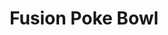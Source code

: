 ---
layout: place
title: Fusion Poke Bowl
permalink: /florida/riverview/fusion-poke-bowl.html
stateAbbr: FL
stateName: Florida
cityName: Riverview
seo:
  type: restaurant
  links: null
place_id: ChIJ0wrR5nfRwogRw5nwv588zsQ
photos:
  - name: >-
      places/ChIJ0wrR5nfRwogRw5nwv588zsQ/photos/AeeoHcLZwew6RTXALi14UuOs63Hu8LegMVsRXtI1nlHRMS5zCPYh8sg3N7xZ6ewKiOhWkM3K0s00J0p-b3HT_zOwdHGtdSA2pmtYDZT3yfvBF5Jiez0wB5bDlNubx5-nSxmZXFDyBkt_hWy0dmKP-h9N2ZBCrzlwDKv1x_-gnF3-EQ0HAQUvSsHHsN0GPsxbov10Vl0-yxbvZ9rC3QBKzS2BlmTvCM1D7tmYEvCerR82vAdG6pasRjuZUtjhKYtPKuFiwiP-n82qSfj1QlgmLBtctPmVAKsJQ2C2YxHR6h37H70moA
    widthPx: 2920
    heightPx: 4088
    authorAttributions:
      - displayName: Fusion Poke Bowl
        uri: https://maps.google.com/maps/contrib/104301927463535343106
        photoUri: >-
          https://lh3.googleusercontent.com/a-/ALV-UjX4OsxRN6SqlDamB3xEeZMt0JR6sDhjemDKA2BACfkSYoVUAdk=s100-p-k-no-mo
    flagContentUri: >-
      https://www.google.com/local/imagery/report/?cb_client=maps_api_places.places_api&image_key=!1e10!2sAF1QipP3XDIFKH8rhPeCf2XbRC35OG5CulKZxKt4Yi3r&hl=en-US
    googleMapsUri: >-
      https://www.google.com/maps/place//data=!3m4!1e2!3m2!1sAF1QipP3XDIFKH8rhPeCf2XbRC35OG5CulKZxKt4Yi3r!2e10!4m2!3m1!1s0x88c2d177e6d10ad3:0xc4ce3c9fbff099c3
  - name: >-
      places/ChIJ0wrR5nfRwogRw5nwv588zsQ/photos/AeeoHcKyfEkelghfH75EaFlHK5ZPAlWIzU4Mg8yOG9OyOMMASa8QJvsSqegM7WDTdCCy0XsN7OWo2u1lyA7YORUJfOn0zekKZkuub73umu5TvlA4AUR3PMRLf5O1p0LZVEr-MpgcME66uyU9FYJQP9vm8Uk22jtEFX5EfiGKesyiqgLOYYQ5n96Zku4JynQnbml5d6WTc3hzIT6sVRHkj8dehWwu3U9UiJGO4nH4Tzff1_ufkEyUU0kdXlLweMlkypBHxJCs2SLc9_VyHfLcjrRJOiD-kFqHTAy12b3VmZ1SM-DrlB6B7yy6Uv7wNJasqFwZ812t-Jahxc-5y0ikKrFEa9zEFeGasRV1k9DSV0PoflKiTNalj9h9U02cn4RedpOHshrm-lx8Q4FORAf8BA-w1VHOkSPuA7aF_V8ubafarYJoCA
    widthPx: 3024
    heightPx: 4032
    authorAttributions:
      - displayName: Jfromtheisland
        uri: https://maps.google.com/maps/contrib/105495747421846467189
        photoUri: >-
          https://lh3.googleusercontent.com/a-/ALV-UjU01zzlkdlTzXKgrr0Du9OKzW3EXcDYctxxj3GSU_FhYtvvQHbvWw=s100-p-k-no-mo
    flagContentUri: >-
      https://www.google.com/local/imagery/report/?cb_client=maps_api_places.places_api&image_key=!1e10!2sCIHM0ogKEICAgICrg7r_aQ&hl=en-US
    googleMapsUri: >-
      https://www.google.com/maps/place//data=!3m4!1e2!3m2!1sCIHM0ogKEICAgICrg7r_aQ!2e10!4m2!3m1!1s0x88c2d177e6d10ad3:0xc4ce3c9fbff099c3
  - name: >-
      places/ChIJ0wrR5nfRwogRw5nwv588zsQ/photos/AeeoHcIsja94tFDd_Q2FtDp1wkcFf-bLqrVPGd6x6gr6HRNyMzjagUHbQmJW331XxaZAmAO9o27curRGIUDq41E5CAS7CfrBP3S0UXv_q8aDik6aZ676wRa-d0avtjXYtyB6Vb5GnXSQerDFtuc3emCTD8iCkXm-EAtyA4KUZsAIQ-lYNyW4Fdo4z5hsllY8Hi2rPrOWFzJndUyKGAK4SrEuxrOkEw-LG0ixRkQTm8DmCXyBNYns9Qg_82JV4O62He4DbVF2kaHHdChEBjSENhidDZLNOy2pVT484ribXbctf1-4QvA1fPRz_2MwT7vI1idc4bd-UNvb6MSaUsqU97pxLEcob5gwRjgdAfIIQ3shpWW_sVXLClyFyNhEegyeGDFgkKBCpB2u_R0PN4ycu4gBQX7RBADVXvtHWBAhg0__U5f3XwQ
    widthPx: 3024
    heightPx: 4032
    authorAttributions:
      - displayName: Jfromtheisland
        uri: https://maps.google.com/maps/contrib/105495747421846467189
        photoUri: >-
          https://lh3.googleusercontent.com/a-/ALV-UjU01zzlkdlTzXKgrr0Du9OKzW3EXcDYctxxj3GSU_FhYtvvQHbvWw=s100-p-k-no-mo
    flagContentUri: >-
      https://www.google.com/local/imagery/report/?cb_client=maps_api_places.places_api&image_key=!1e10!2sCIHM0ogKEICAgICrg7r_qQE&hl=en-US
    googleMapsUri: >-
      https://www.google.com/maps/place//data=!3m4!1e2!3m2!1sCIHM0ogKEICAgICrg7r_qQE!2e10!4m2!3m1!1s0x88c2d177e6d10ad3:0xc4ce3c9fbff099c3
  - name: >-
      places/ChIJ0wrR5nfRwogRw5nwv588zsQ/photos/AeeoHcJ6O0n3GCxyca2NGf0f2uFbeCR5qZ7JoPOj1kJamzyR5lZFHT3wmqsHjbhs5cFFa3S8Jax_8_OMFhOAbVDRNwS1haJ3sHvKqD1UfkifWaZFSMcCSbbJvRx8B8NFknsDjjS2MhDmry6IMlU6KDEKh680FTjUTZp1KKuT7zosB1EUbaiEEbHxiUtzazjCaIPNAPPoNVpjD55XFpNEgBzETNxRoI5ITyeJQs3YmSXzHmoBEr8ihXw4UmZfGH3LjvD7syW4yOwvf-8ZJT_eooJggZE6nz78mn8n-WU4pH_IzWktIaz1MgnaanKdQDt3vydttNErlUjXsKiQTMZTxrYpsX1WHumZFIrJnXNqJFUx9TY6LYxijy2QZ_4w_V9TtPMyvM5NfCVSoeuORiUJrXzCRJbZP0vmU-Vf5mXwn8DOigI
    widthPx: 3024
    heightPx: 4032
    authorAttributions:
      - displayName: Danalys Cruz
        uri: https://maps.google.com/maps/contrib/113026429866663711720
        photoUri: >-
          https://lh3.googleusercontent.com/a-/ALV-UjX1RPusNO7IvHo-kmA1v4VQv_3NLNM6nI5ZSxmmOudisNGgop6nuw=s100-p-k-no-mo
    flagContentUri: >-
      https://www.google.com/local/imagery/report/?cb_client=maps_api_places.places_api&image_key=!1e10!2sCIHM0ogKEICAgMDIjri-PA&hl=en-US
    googleMapsUri: >-
      https://www.google.com/maps/place//data=!3m4!1e2!3m2!1sCIHM0ogKEICAgMDIjri-PA!2e10!4m2!3m1!1s0x88c2d177e6d10ad3:0xc4ce3c9fbff099c3
  - name: >-
      places/ChIJ0wrR5nfRwogRw5nwv588zsQ/photos/AeeoHcLjBJ5NEh1zP5LD5DUMZP1IxBqXf1rYI0Domhm9VBe-hq5QIHc1rl-LSd0zZy4yRptoQtrhy5U-Yc2bsKkL7zIhtJRUtKJVw2b-GT27djXmyUyhl2ezNGtaN5iJs4GvkviROjA7Mtbz6htlgcr7ivv6DmoWe7r_AUwu1UhO5sYzfI4WbiWvwc1R8TQ8SuPRTVYqhxMr5tH3sOBpCIu4qVq79Gi1z4y6w0mMocVirzF4pNxrYRTpup9_gSV6xpnBYClKiyh5jvbf-Waqf7KTWTOkknS3ZFIT3TdYsMXpVpIX3HZ0SPe2mBOsCzg9-svI1AJEe3yvTEMQf_AUj1uBM8hfqih74pqA1IGIIjty8PFY-sw8WWJkPfFzy0D7Wc2C2OC2KQzi6phSPXgD0rkqgwZcuGIiSLS6gHzSoPeivdpOkaCS
    widthPx: 3024
    heightPx: 4032
    authorAttributions:
      - displayName: Robert Parra
        uri: https://maps.google.com/maps/contrib/118119301610852882311
        photoUri: >-
          https://lh3.googleusercontent.com/a-/ALV-UjU89cip0rxNxTweb3oJvJgBa7PjDaE4l7sA35kGvz6bx0dQntk=s100-p-k-no-mo
    flagContentUri: >-
      https://www.google.com/local/imagery/report/?cb_client=maps_api_places.places_api&image_key=!1e10!2sCIHM0ogKEICAgIC_0MSagQE&hl=en-US
    googleMapsUri: >-
      https://www.google.com/maps/place//data=!3m4!1e2!3m2!1sCIHM0ogKEICAgIC_0MSagQE!2e10!4m2!3m1!1s0x88c2d177e6d10ad3:0xc4ce3c9fbff099c3
  - name: >-
      places/ChIJ0wrR5nfRwogRw5nwv588zsQ/photos/AeeoHcJYl2g_T-YhQIv_DEqXAx16luBsxGMcZE2ffnrS72gHJbR9ezC_cdy712LyB7J__F5qT6CmnwEWIaitCkkyvodZco_DFOppdqD1u9wFpnzg-oKgQvZDhfHWMOWLa6_Ma2IcTUa2yzx8gu8G-xm-x4JVSXkiJV8GIXQjV0hIOngsgNncm7AqWaKDlOP1jqlrXWDQsdjO6UxLSIHmHMcX05KsCxAbcd_1KJaaamk14NUHDQa0cT3wyXShuM4DgE6KdAA3md12ROVw9sEUSl4D2EEnVGySoNqTmKEGXRuojg_l1jodaYfu4glaEIJFUqpQOhDSPmw3Mqt8Y8Ds1pVEIr7nmmbzIJ1BettAuKudNPmO_-9k3ilxC0Pipi84Qrlp6_Ow8-uydIze_DPfqmgyigUI3_zB-QFLM4U2x01KzLFKog
    widthPx: 3024
    heightPx: 4032
    authorAttributions:
      - displayName: Danalys Cruz
        uri: https://maps.google.com/maps/contrib/113026429866663711720
        photoUri: >-
          https://lh3.googleusercontent.com/a-/ALV-UjX1RPusNO7IvHo-kmA1v4VQv_3NLNM6nI5ZSxmmOudisNGgop6nuw=s100-p-k-no-mo
    flagContentUri: >-
      https://www.google.com/local/imagery/report/?cb_client=maps_api_places.places_api&image_key=!1e10!2sCIHM0ogKEICAgMDIjri-fA&hl=en-US
    googleMapsUri: >-
      https://www.google.com/maps/place//data=!3m4!1e2!3m2!1sCIHM0ogKEICAgMDIjri-fA!2e10!4m2!3m1!1s0x88c2d177e6d10ad3:0xc4ce3c9fbff099c3
  - name: >-
      places/ChIJ0wrR5nfRwogRw5nwv588zsQ/photos/AeeoHcIbiTNancE2ooJqRH5zEHzTyVbogqtrtu_j2WTI8RiUi9Uy-rive2HanCzuXltKQNLr1TUxf--9jNgPQWW8aC4VN4mHRTPFbGdTXU-8hosKsd3XXaSFWwfwLtt__-5dZ82x47IyqH-GwL5VmH9eHCTALoGfaV85i-2eeZNDZXRDoCQkvh3_dHmbdyXDZBPQ9uS8y7_djWvvGAOVRFvNeJK1-z71lKhaqSirPvrEjWhYhZhSPl5rPLZmaHi_RYtvCXvI9ICkPWyA_lPV5Lmkld-__-unZ5d-fyfsTy4i11q45iFAnNSlMh4lN-kEUhTvG5GLFKjQwXiheRYItczNLxx6F80WP5FcSDdaHFihl3q5H9yiXLlJpSYk8_2hBMVc9ugMtAAzDvl2MOtPJNR1yj2FkN7Q4UF7AzZDEImJ-UUZcSiE
    widthPx: 1290
    heightPx: 2796
    authorAttributions:
      - displayName: Danalys Cruz
        uri: https://maps.google.com/maps/contrib/113026429866663711720
        photoUri: >-
          https://lh3.googleusercontent.com/a-/ALV-UjX1RPusNO7IvHo-kmA1v4VQv_3NLNM6nI5ZSxmmOudisNGgop6nuw=s100-p-k-no-mo
    flagContentUri: >-
      https://www.google.com/local/imagery/report/?cb_client=maps_api_places.places_api&image_key=!1e10!2sCIHM0ogKEICAgMDIjri-vAE&hl=en-US
    googleMapsUri: >-
      https://www.google.com/maps/place//data=!3m4!1e2!3m2!1sCIHM0ogKEICAgMDIjri-vAE!2e10!4m2!3m1!1s0x88c2d177e6d10ad3:0xc4ce3c9fbff099c3
  - name: >-
      places/ChIJ0wrR5nfRwogRw5nwv588zsQ/photos/AeeoHcJ_grJMJ6se9tWQE57cGQUsyq4wK6NFPoMLRsqNx4enL-1TyaZ076yPFHCJkkaqD_qm7DDqgnlroJlWxYcAQfFDvq4nGLXc0ULevUhe7rerbfzkcRLkmjhLoL_kKClhAwxSOAD8kV8G-DL3evNjQ-5IweR7vq66Xaqck7I7iKP-hwJ8v8frdafICxydfH3EhGQIcuTnI54LssCLEgQzFULRZeHO5SgmLF9WA2LAXLpaTm1MhPGHEYuXwuQ7ri_h1YAayPezIGSzBo7WdD-AFM_-betXrZmbDNDX091MC1qjJFEw_U1PTIIsfKfQZOs0hBMfXXHqLaPhxaiKvMIiiAx3945Vl7DJdKWs2KqG0UkFP4sl4AGSnZqwn7IWgltZm8K0FWswpQdqZrt4wic1XZOzFR7-K8PUAsA_eG2-IqDO-A
    widthPx: 4000
    heightPx: 1800
    authorAttributions:
      - displayName: Rosa Lambert
        uri: https://maps.google.com/maps/contrib/116291430096472956928
        photoUri: >-
          https://lh3.googleusercontent.com/a/ACg8ocJwFrK5V6EK37roF1B0hzqDR-15xUlsJrowRG24DphoNwVTBg=s100-p-k-no-mo
    flagContentUri: >-
      https://www.google.com/local/imagery/report/?cb_client=maps_api_places.places_api&image_key=!1e10!2sCIHM0ogKEICAgIDr5YC5Uw&hl=en-US
    googleMapsUri: >-
      https://www.google.com/maps/place//data=!3m4!1e2!3m2!1sCIHM0ogKEICAgIDr5YC5Uw!2e10!4m2!3m1!1s0x88c2d177e6d10ad3:0xc4ce3c9fbff099c3
  - name: >-
      places/ChIJ0wrR5nfRwogRw5nwv588zsQ/photos/AeeoHcJrihS9CyY34ebBo-2kZ4MQslOq0eJNU4SplfaD121VxRissSA8eRT0FSwkBHdwh-7KUj-pF-PUA93dcrxZ82daYHJx7-6EtQB6N4iSdoEC1Jlu4BQoKXCkahVPp-KiZ4SxowK-tn6XnpEwoX-zG7B4-YLcBxO3TdNgs9JMPW9db3ArQ4KR5ABrefHFl7SSUhKKNROklefzMdaBGPe8DeGA5iUiqu8bKt-Rq5uKImskXiT70_VOx0l0_ERar2Uya67qGeaw5E_zhHx2r-8IMFTG6M-PXUh9jvhYEKbU7sQfjPL2vGapDzF_C8oDFgUMNEQDLGV3gUy-wjf7mLT9do6XjNzKzHRu5FlviYgkvYdz5GK3CrO5IqCV1cFb3kTadRE-tbPSVskb1jvI1HT16YUIOdgximGIgGmjK71F1qUI3g
    widthPx: 1800
    heightPx: 4000
    authorAttributions:
      - displayName: Rosa Lambert
        uri: https://maps.google.com/maps/contrib/116291430096472956928
        photoUri: >-
          https://lh3.googleusercontent.com/a/ACg8ocJwFrK5V6EK37roF1B0hzqDR-15xUlsJrowRG24DphoNwVTBg=s100-p-k-no-mo
    flagContentUri: >-
      https://www.google.com/local/imagery/report/?cb_client=maps_api_places.places_api&image_key=!1e10!2sCIHM0ogKEICAgIDr5YCBGA&hl=en-US
    googleMapsUri: >-
      https://www.google.com/maps/place//data=!3m4!1e2!3m2!1sCIHM0ogKEICAgIDr5YCBGA!2e10!4m2!3m1!1s0x88c2d177e6d10ad3:0xc4ce3c9fbff099c3
  - name: >-
      places/ChIJ0wrR5nfRwogRw5nwv588zsQ/photos/AeeoHcIzyVj--eyS4c06fLU_Cre1wQxKFPWNh7ihk5Wjthsj5yhOO9PP5YAipj8eZU9DAn-Dygf5vn5_rdP6m7fQjfGOhMI4eCSGFUZFsS2dl2W2q59Xoy3qw-zJS-UasdGxMjJrZ5lQm7huxPhqyfwUA2urKMLfEXG9M_FICYGkKzYCjxkCNFLEKZ9DB5eCCdB9cDz3Co3pv_JeQJN61i3teOPu2lIEOfsjEcOyHty3mBcEYJy-r04XpI-ABaV8I9cViYf-LsUs-29AKJQKpY_QCiYQOJ-cqYvQULjrIXIgpcQvdQ
    widthPx: 1200
    heightPx: 1600
    authorAttributions:
      - displayName: Fusion Poke Bowl
        uri: https://maps.google.com/maps/contrib/104301927463535343106
        photoUri: >-
          https://lh3.googleusercontent.com/a-/ALV-UjX4OsxRN6SqlDamB3xEeZMt0JR6sDhjemDKA2BACfkSYoVUAdk=s100-p-k-no-mo
    flagContentUri: >-
      https://www.google.com/local/imagery/report/?cb_client=maps_api_places.places_api&image_key=!1e10!2sAF1QipMqUYMfcHIvWmYyEIqK_pwVlXtp3nenqx8jc8nw&hl=en-US
    googleMapsUri: >-
      https://www.google.com/maps/place//data=!3m4!1e2!3m2!1sAF1QipMqUYMfcHIvWmYyEIqK_pwVlXtp3nenqx8jc8nw!2e10!4m2!3m1!1s0x88c2d177e6d10ad3:0xc4ce3c9fbff099c3
address: 6928 US-301, Riverview, FL 33578, USA
street: 6928 US-301
city: Riverview
state: FL
zip: '33578'
country: USA
neighborhood: null
latitude: '27.879376'
longitude: '-82.326503'
accessibility_options:
  wheelchairAccessibleParking: true
  wheelchairAccessibleEntrance: true
business_status: OPERATIONAL
name: Fusion Poke Bowl
google_maps_links:
  directionsUri: >-
    https://www.google.com/maps/dir//''/data=!4m7!4m6!1m1!4e2!1m2!1m1!1s0x88c2d177e6d10ad3:0xc4ce3c9fbff099c3!3e0
  placeUri: https://maps.google.com/?cid=14181338933453953475
  writeAReviewUri: >-
    https://www.google.com/maps/place//data=!4m3!3m2!1s0x88c2d177e6d10ad3:0xc4ce3c9fbff099c3!12e1
  reviewsUri: >-
    https://www.google.com/maps/place//data=!4m4!3m3!1s0x88c2d177e6d10ad3:0xc4ce3c9fbff099c3!9m1!1b1
  photosUri: >-
    https://www.google.com/maps/place//data=!4m3!3m2!1s0x88c2d177e6d10ad3:0xc4ce3c9fbff099c3!10e5
primary_type: Restaurant
opening_hours:
  regular: null
  current: null
secondary_opening_hours:
  regular:
    weekdayDescriptions: null
    type: null
  current:
    weekdayDescriptions: null
    type: null
phone: null
price_level: null
price_range: null
rating: null
rating_count: 0
website: null
description: >-
  Discover Fusion Poke Bowl in Riverview, Florida$$$Fusion Poke Bowl in
  Riverview, Florida, stands out as a vibrant spot for fresh, Hawaiian-inspired
  bowls that blend bold flavors with high-quality ingredients. Situated
  conveniently along US-301, this restaurant offers easy accessibility,
  including wheelchair-friendly parking and entrances, making it a hassle-free
  choice for all visitors. The venue boasts an inviting atmosphere highlighted
  by colorful dishes and a cozy setup, perfect for those seeking a casual dining
  experience. With options for takeout or on-site meals, it delivers a
  straightforward and enjoyable way to explore delicious, health-conscious eats
  that appeal to poke enthusiasts in the area.
generative_summary: >-
  Discover Fusion Poke Bowl in Riverview, Florida$$$Fusion Poke Bowl in
  Riverview, Florida, stands out as a vibrant spot for fresh, Hawaiian-inspired
  bowls that blend bold flavors with high-quality ingredients. Situated
  conveniently along US-301, this restaurant offers easy accessibility,
  including wheelchair-friendly parking and entrances, making it a hassle-free
  choice for all visitors. The venue boasts an inviting atmosphere highlighted
  by colorful dishes and a cozy setup, perfect for those seeking a casual dining
  experience. With options for takeout or on-site meals, it delivers a
  straightforward and enjoyable way to explore delicious, health-conscious eats
  that appeal to poke enthusiasts in the area.
generative_disclosure: Summarized by AI using the Grok-3-Mini model.
reviews: null
review_summary: >-
  What Visitors Are Saying About the Experience$$$Folks around Riverview seem to
  appreciate the straightforward appeal of Fusion Poke Bowl, often noting the
  fresh ingredients and welcoming vibe that make for a satisfying meal. Many
  comments highlight the tasty combinations and accessible location, suggesting
  it's a solid pick for anyone craving quick, flavorful options without the
  fuss. While some mention it's great for a casual stop, others point out the
  convenience for families or those on the go, adding to its everyday charm.
  Overall, the feedback leans positive, with people enjoying the variety and
  ease of grabbing a bite that feels both fresh and fulfilling. If you're
  searching for reliable spots for fresh fish dishes nearby, this one often
  comes up as a go-to choice that delivers on taste and convenience.
review_disclosure: Summarized by AI using the Grok-3-Mini model.
parking_options: null
payment_options: null
allow_dogs: null
curbside_pickup: null
delivery: null
dine_in: null
good_for_children: null
good_for_groups: null
good_for_sports: null
live_music: null
menu_for_children: null
outdoor_seating: null
reservable: null
restroom: null
serves_beer: null
serves_breakfast: null
serves_brunch: null
serves_cocktails: null
serves_coffee: null
serves_dinner: null
serves_dessert: null
serves_lunch: null
serves_vegetarian_food: null
serves_wine: null
takeout: null
update_category: pro
places_description: null

---